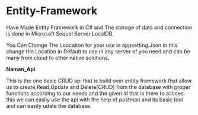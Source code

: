 # Entity-Framework

Have Made Entity Framework in C# and The storage of data and connection is done in Microsoft Sequel Server LocalDB. 

You Can Change The Loocation for your use in appsetting.Json in this change the Location in Default to use in any server of you need and can be many from cloud to other native solutions.

**Naman_Api**

This is the one basic CRUD api that is build over entity framework that allow us to create,Read,Update and Delete(CRUD) from the database with proper functions according to our needs and the given id that is there to accces this we can easily use the api with the help of postman and its basic tool and can easily udate the database.



